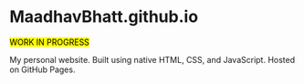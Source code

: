 # MaadhavBhatt.github.io

<mark>WORK IN PROGRESS</mark>

My personal website. Built using native HTML, CSS, and JavaScript. Hosted on GitHub Pages.
